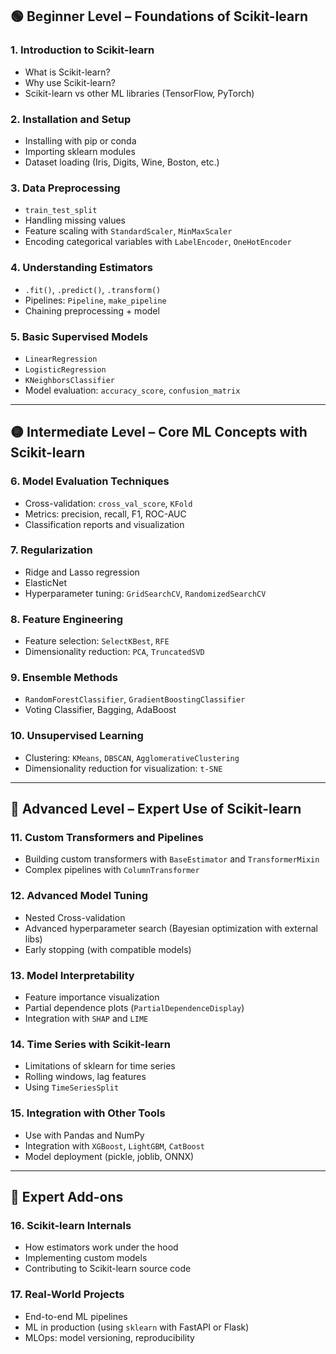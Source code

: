 ## 🟢 Beginner Level – Foundations of Scikit-learn

### 1. Introduction to Scikit-learn

* What is Scikit-learn?
* Why use Scikit-learn?
* Scikit-learn vs other ML libraries (TensorFlow, PyTorch)

### 2. Installation and Setup

* Installing with pip or conda
* Importing sklearn modules
* Dataset loading (Iris, Digits, Wine, Boston, etc.)

### 3. Data Preprocessing

* `train_test_split`
* Handling missing values
* Feature scaling with `StandardScaler`, `MinMaxScaler`
* Encoding categorical variables with `LabelEncoder`, `OneHotEncoder`

### 4. Understanding Estimators

* `.fit()`, `.predict()`, `.transform()`
* Pipelines: `Pipeline`, `make_pipeline`
* Chaining preprocessing + model

### 5. Basic Supervised Models

* `LinearRegression`
* `LogisticRegression`
* `KNeighborsClassifier`
* Model evaluation: `accuracy_score`, `confusion_matrix`

---

## 🟡 Intermediate Level – Core ML Concepts with Scikit-learn

### 6. Model Evaluation Techniques

* Cross-validation: `cross_val_score`, `KFold`
* Metrics: precision, recall, F1, ROC-AUC
* Classification reports and visualization

### 7. Regularization

* Ridge and Lasso regression
* ElasticNet
* Hyperparameter tuning: `GridSearchCV`, `RandomizedSearchCV`

### 8. Feature Engineering

* Feature selection: `SelectKBest`, `RFE`
* Dimensionality reduction: `PCA`, `TruncatedSVD`

### 9. Ensemble Methods

* `RandomForestClassifier`, `GradientBoostingClassifier`
* Voting Classifier, Bagging, AdaBoost

### 10. Unsupervised Learning

* Clustering: `KMeans`, `DBSCAN`, `AgglomerativeClustering`
* Dimensionality reduction for visualization: `t-SNE`

---

## 🔵 Advanced Level – Expert Use of Scikit-learn

### 11. Custom Transformers and Pipelines

* Building custom transformers with `BaseEstimator` and `TransformerMixin`
* Complex pipelines with `ColumnTransformer`

### 12. Advanced Model Tuning

* Nested Cross-validation
* Advanced hyperparameter search (Bayesian optimization with external libs)
* Early stopping (with compatible models)

### 13. Model Interpretability

* Feature importance visualization
* Partial dependence plots (`PartialDependenceDisplay`)
* Integration with `SHAP` and `LIME`

### 14. Time Series with Scikit-learn

* Limitations of sklearn for time series
* Rolling windows, lag features
* Using `TimeSeriesSplit`

### 15. Integration with Other Tools

* Use with Pandas and NumPy
* Integration with `XGBoost`, `LightGBM`, `CatBoost`
* Model deployment (pickle, joblib, ONNX)

---

## 🧠 Expert Add-ons

### 16. Scikit-learn Internals

* How estimators work under the hood
* Implementing custom models
* Contributing to Scikit-learn source code

### 17. Real-World Projects

* End-to-end ML pipelines
* ML in production (using `sklearn` with FastAPI or Flask)
* MLOps: model versioning, reproducibility
